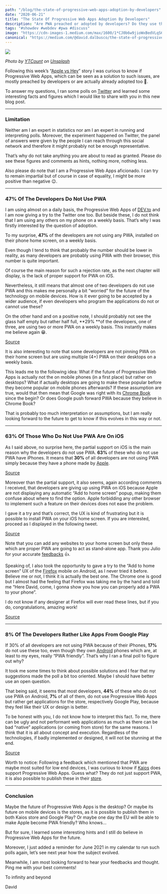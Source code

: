 ```yaml
---
path: "/blog/the-state-of-progressive-web-apps-adoption-by-developers"
date: "2020-06-21"
title: "The State Of Progressive Web Apps Adoption By Developers"
description: "Are PWA preached or adopted by developers? Do they use these despite the lack of support on iOS? Here are some hints I gathered with polls the last few days."
tags: "#showdev #webdev #pwa #discuss"
image: "https://cdn-images-1.medium.com/max/1600/1*CJ0b6w9jioWxBedVLqS6NQ.jpeg"
canonical: "https://medium.com/@david.dalbusco/the-state-of-progressive-web-apps-adoption-by-developers-8b119783d3b9"
---
```


![](https://cdn-images-1.medium.com/max/1600/1*CJ0b6w9jioWxBedVLqS6NQ.jpeg)

_Photo by [YTCount](https://unsplash.com/@ytcount?utm_source=unsplash&utm_medium=referral&utm_content=creditCopyText) on [Unsplash](https://medium.com/?utm_source=unsplash&utm_medium=referral&utm_content=creditCopyText)_

Following this week’s “[Apple vs Hey](https://twitter.com/dhh/status/1272968382329942017)” story I was curious to know if Progressive Web Apps, which can be seen as a solution to such issues, are mostly preached by developers or are actually already adopted too 🤔.

To answer my questions, I ran some polls on [Twitter](https://twitter.com/) and learned some interesting facts and figures which I would like to share with you in this new blog post.

---

### Limitation

Neither am I an expert in statistics nor am I an expert in running and interpreting polls. Moreover, the experiment happened on Twitter, the panel of answers were given by the people I can reach through this social network and therefore it might probably not be enough representative.

That’s why do not take anything you are about to read as granted. Please do see these figures and comments as hints, nothing more, nothing less.

Also please do note that I am a Progressive Web Apps aficionado. I can try to remain impartial but of course in case of equality, I might be more positive than negative 😉.

---

### 47% Of The Developers Do Not Use PWA

I am using almost on a daily basis, the Progressive Web Apps of [DEV.to](https://dev.to) and I am now giving a try to the Twitter one too. But beside these, I do not think that I am using any others on my phone on a weekly basis. That’s why I was firstly interested by the question of adoption.

To my surprise, **47%** of the developers are not using any PWA, installed on their phone home screen, on a weekly basis.

Even though I tend to think that probably the number should be lower in reality, as many developers are probably using PWA with their browser, this number is quite important.

Of course the main reason for such a rejection rate, as the next chapter will display, is the lack of proper support for PWA on iOS.

Nevertheless, it still means that almost one of two developers do not use PWA and this makes me personally a bit “worried” for the future of the technology on mobile devices. How is it ever going to be accepted by a wider audience, if even developers who program the applications do not or cannot use these?

On the other hand and on a positive note, I should probably not see the glass half empty but rather half full, **29% **of the developers, one of three, are using two or more PWA on a weekly basis. This instantly makes me believe again 😁.

[Source](https://twitter.com/daviddalbusco/status/1273571583685246977?s=20)

It is also interesting to note that some developers are not pinning PWA on their home screen but are using multiple (4+) PWA on their desktops on a weekly basis.

This leads me to the following idea: What if the future of Progressive Web Apps is actually not the on mobile phones (in a first place) but rather on desktops? What if actually desktops are going to make these popular before they become popular on mobile phones afterwards? If these assumption are true, would that then mean that Google was right with its [Chrome Book](https://www.google.com/chromebook/) since the begin? Or does Google push forward PWA because they believe in Chrome Book?

That is probably too much interpretation or assumptions, but I am really looking forward to the future to get to know if this evolves in this way or not.

---

### 63% Of Those Who Do Not Use PWA Are On iOS

As I said above, no surprise here, the partial support on iOS is the main reason why the developers do not use PWA. **63%** of these who do not use PWA have iPhones. It means that **30%** of all developers are not using PWA simply because they have a phone made by [Apple](https://www.apple.com/).

[Source](https://twitter.com/daviddalbusco/status/1273941203243974657)

Moreover than the partial support, it also seems, again according comments I received, that developers are giving up using PWA on iOS because Apple are not displaying any automatic “Add to home screen” popup, making them confuse about where to find the option. Apple forbidding any other browser to implement such a feature on their devices does not ease the problem.

I gave it a try and that’s correct, the UX is kind of frustrating but it is possible to install PWA on your iOS home screen. If you are interested, proceed as I displayed in the following tweet.

[Source](https://twitter.com/daviddalbusco/status/1273986564960509952)

Note that you can add any websites to your home screen but only these which are proper PWA are going to act as stand-alone app. Thank you Julio for your accurate [feedbacks](https://twitter.com/jcesarmobile/status/1274625510165884928) 👍.

Speaking of, I also took the opportunity to gave a try to the “Add to home screen” UX of the [Firefox](https://www.mozilla.org) mobile on Android, as I never tried it before. Believe me or not, I think it is actually the best one. The Chrome one is good but I almost had the feeling that Firefox was taking me by the hand and told me “Here David, come, I gonna show you how you can properly add a PWA to your phone”.

I do not know if any designer at Firefox will ever read these lines, but if you do, congratulations, amazing work!

[Source](https://twitter.com/daviddalbusco/status/1274341226041442304)

---

### 8% Of The Developers Rather Like Apps From Google Play

If 30% of all developers are not using PWA because of their iPhones, **17%** do not use these too, even though they own [Android](https://www.android.com/) phones which are, at least to my eyes, really “PWA friendly”. That’s why I ran a final poll to figure out why?

It took me some times to think about possible solutions and I fear that my suggestions made the poll a bit too oriented. Maybe I should have better use an open question.

That being said, it seems that most developers, **44%** of these who do not use PWA on Android, **7%** of all of them, do not use Progressive Web Apps but rather get applications for the store, respectively Google Play, because they feel like their UX or design is better.

To be honest with you, I do not know how to interpret this fact. To me, there can be ugly and not performant web applications as much as there can be bad “native” applications (or coming from store) for the same reasons. I think that it is all about concept and execution. Regardless of the technologies, if badly implemented or designed, it will not be stunning at the end.

[Source](https://twitter.com/daviddalbusco/status/1274324722109595648)

Worth to notice: Following a feedback which mentioned that PWA are maybe most suited for low end devices, I was curious to know if [Kaios](https://www.kaiostech.com/) does support Progressive Web Apps. Guess what? They do not just support PWA, it is also possible to publish these in their [store](https://twitter.com/daviddalbusco/status/1274559473206595584).

---

### Conclusion

Maybe the future of Progressive Web Apps is the desktop? Or maybe its future on mobile devices is the stores, as it is possible to publish them in both Kaios store and Google Play? Or maybe one day the EU will be able to make Apple become PWA friendly? Who knows…

But for sure, I learned some interesting hints and I still do believe in Progressive Web Apps for the future.

Moreover, I just added a reminder for June 2021 in my calendar to run such polls again, let’s see next year how the subject evolved.

Meanwhile, I am most looking forward to hear your feedbacks and thought. Ping me with your best comments!

To infinity and beyond

David
